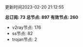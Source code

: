更新时间2023-02-20 21:12:55

**总订阅: 73**
**总节点: 897**
**有效节点: 260**
- v2ray节点: 176
- ss节点: 82
- trojan节点: 2
